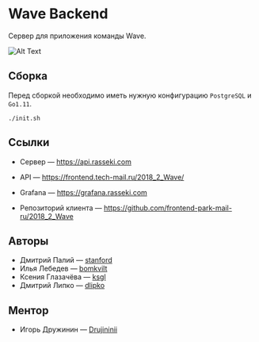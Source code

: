 # Wave Backend

Сервер для приложения команды Wave.

![Alt Text](https://media.giphy.com/media/l3vR2SwA3hfH4NtVC/giphy.gif)

## Сборка

Перед сборкой необходимо иметь нужную конфигурацию ``PostgreSQL`` и ``Go1.11``.

```
./init.sh
```

## Ссылки

* Сервер &mdash; https://api.rasseki.com
* API &mdash; https://frontend.tech-mail.ru/2018_2_Wave/
* Grafana &mdash; https://grafana.rasseki.com

* Репозиторий клиента &mdash; https://github.com/frontend-park-mail-ru/2018_2_Wave

## Авторы

* Дмитрий Палий &mdash; [stanford](https://github.com/stanf0rd)
* Илья Лебедев &mdash; [bomkvilt](https://github.com/bomkvilt)
* Ксения Глазачёва &mdash; [ksgl](https://github.com/ksgl)
* Дмитрий Липко &mdash; [dlipko](https://github.com/dlipko)

## Ментор

* Игорь Дружинин &mdash; [Drujininii](https://github.com/Drujininii)

